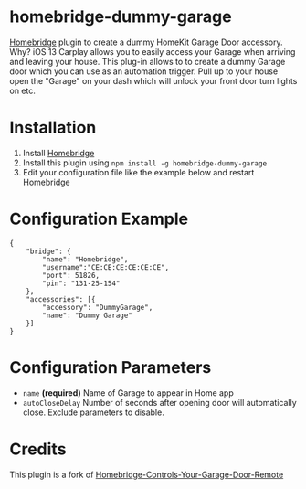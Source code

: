 # homebridge-dummy-garage
[Homebridge](https://github.com/nfarina/homebridge) plugin to create a dummy HomeKit Garage Door accessory. Why? iOS 13 Carplay allows you to easily access your Garage when arriving and leaving your house. This plug-in allows to to create a dummy Garage door which you can use as an automation trigger. Pull up to your house open the "Garage" on your dash which will unlock your front door turn lights on etc.

# Installation
1. Install [Homebridge](https://github.com/nfarina/homebridge#installation)
2. Install this plugin using `npm install -g homebridge-dummy-garage`
3. Edit your configuration file like the example below and restart Homebridge

# Configuration Example
```
{
	"bridge": {
		"name": "Homebridge",
		"username":"CE:CE:CE:CE:CE:CE",
		"port": 51826,
		"pin": "131-25-154"
	},
	"accessories": [{
		"accessory": "DummyGarage",
		"name": "Dummy Garage"
	}]
}
```

# Configuration Parameters 

* ```name``` __(required)__ Name of Garage to appear in Home app
* ```autoCloseDelay``` Number of seconds after opening door will automatically close. Exclude parameters to disable.

# Credits

This plugin is a fork of [Homebridge-Controls-Your-Garage-Door-Remote](https://github.com/kropatschek/Homebridge-Controls-Your-Garage-Door-Remote)
